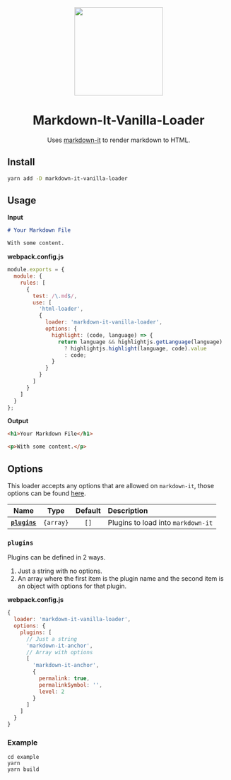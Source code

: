 <div align="center">
  <a href="https://github.com/webpack/webpack">
    <img width="200" height="200"
      src="https://cdn.rawgit.com/webpack/media/e7485eb2/logo/icon.svg">
  </a>
  <h1>Markdown-It-Vanilla-Loader</h1>
  <p>Uses <a href="https://github.com/markdown-it/markdown-it">markdown-it</a> to render markdown to HTML.</p>
</div>

## Install

```bash
yarn add -D markdown-it-vanilla-loader
```

## Usage

**Input**

```markdown
# Your Markdown File

With some content.
```

**webpack.config.js**

```javascript
module.exports = {
  module: {
    rules: [
      {
        test: /\.md$/,
        use: [
          'html-loader',
          {
            loader: 'markdown-it-vanilla-loader',
            options: {
              highlight: (code, language) => {
                return language && highlightjs.getLanguage(language)
                  ? highlightjs.highlight(language, code).value
                  : code;
              }
            }
          }
        ]
      }
    ]
  }
};
```

**Output**

```html
<h1>Your Markdown File</h1>

<p>With some content.</p>
```

## Options

This loader accepts any options that are allowed on `markdown-it`, those options can be found [here](https://github.com/markdown-it/markdown-it#init-with-presets-and-options).

|            Name            |   Type    | Default | Description                        |
| :------------------------: | :-------: | :-----: | :--------------------------------- |
| **[`plugins`](#fallback)** | `{array}` |  `[]`   | Plugins to load into `markdown-it` |

### `plugins`

Plugins can be defined in 2 ways.

1.  Just a string with no options.
2.  An array where the first item is the plugin name and the second item is an object with options for that plugin.

**webpack.config.js**

```javascript
{
  loader: 'markdown-it-vanilla-loader',
  options: {
    plugins: [
      // Just a string
      'markdown-it-anchor',
      // Array with options
      [
        'markdown-it-anchor',
        {
          permalink: true,
          permalinkSymbol: '',
          level: 2
        }
      ]
    ]
  }
}
```

### Example

```
cd example
yarn
yarn build
```
